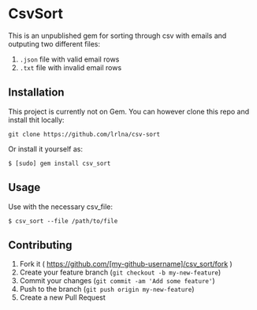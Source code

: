 # CsvSort

This is an unpublished gem for sorting through csv with emails and outputing two different files:

1. `.json` file with valid email rows 
2. `.txt` file with invalid email rows 

## Installation

This project is currently not on Gem. You can however clone this repo and install thit locally: 

```
git clone https://github.com/lrlna/csv-sort
```

Or install it yourself as:

    $ [sudo] gem install csv_sort

## Usage

Use with the necessary csv_file:

    $ csv_sort --file /path/to/file


## Contributing

1. Fork it ( https://github.com/[my-github-username]/csv_sort/fork )
2. Create your feature branch (`git checkout -b my-new-feature`)
3. Commit your changes (`git commit -am 'Add some feature'`)
4. Push to the branch (`git push origin my-new-feature`)
5. Create a new Pull Request
